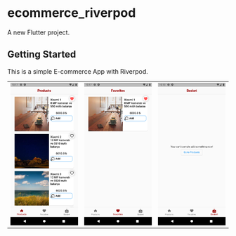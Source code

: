 # ecommerce_riverpod

A new Flutter project.

## Getting Started

This is a simple E-commerce App with Riverpod. <br>

<table>
  <tr>
  <td> 
<img src = "https://github.com/Bucerella/Ecommerce/blob/master/assets/s1.png" width = 400>
  </td>
     <td> 
<img src = "https://github.com/Bucerella/Ecommerce/blob/master/assets/s2.png" width = 400>
  </td>
     <td> 
<img src = "https://github.com/Bucerella/Ecommerce/blob/master/assets/s3.png" width = 400>
  </td>
  </tr>

 
</table>
